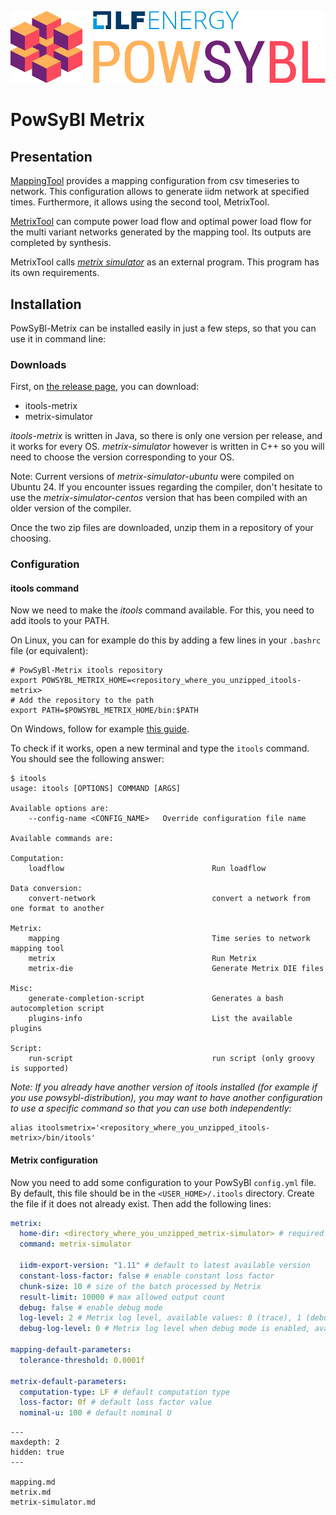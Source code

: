 ![PowSyBl Logo](_static/logos/logo_lfe_powsybl.svg)
# PowSyBl Metrix

## Presentation

[MappingTool](mapping.md) provides a mapping configuration from csv timeseries to network.
This configuration allows to generate iidm network at specified times. Furthermore,
it allows using the second tool, MetrixTool.

[MetrixTool](metrix.md) can compute power load flow and optimal power load flow for the multi variant
networks generated by the mapping tool. Its outputs are completed by synthesis.

MetrixTool calls *[metrix simulator](metrix-simulator.md)* as an external program. This program has its own requirements.

## Installation

PowSyBl-Metrix can be installed easily in just a few steps, so that you can use it in command line:

### Downloads

First, on [the release page](https://github.com/powsybl/powsybl-metrix/releases), you can download: 

* itools-metrix
* metrix-simulator

*itools-metrix* is written in Java, so there is only one version per release, and it works for
every OS. *metrix-simulator* however is written in C++ so you will need to
choose the version corresponding to your OS.

Note: Current versions of *metrix-simulator-ubuntu* were compiled on Ubuntu 24. If
you encounter issues regarding the compiler, don't hesitate to use the *metrix-simulator-centos*
version that has been compiled with an older version of the compiler.

Once the two zip files are downloaded, unzip them in a repository of your choosing.

### Configuration

#### itools command

Now we need to make the *itools* command available. For this, you need to add itools to your PATH.

On Linux, you can for example do this by adding a few lines in your `.bashrc` file (or equivalent):

```shell
# PowSyBl-Metrix itools repository
export POWSYBL_METRIX_HOME=<repository_where_you_unzipped_itools-metrix>
# Add the repository to the path
export PATH=$POWSYBL_METRIX_HOME/bin:$PATH
```

On Windows, follow for example [this guide](https://www.architectryan.com/2018/03/17/add-to-the-path-on-windows-10/).

To check if it works, open a new terminal and type the `itools` command. You should see
the following answer:

```
$ itools
usage: itools [OPTIONS] COMMAND [ARGS]

Available options are:
    --config-name <CONFIG_NAME>   Override configuration file name

Available commands are:

Computation:
    loadflow                                 Run loadflow

Data conversion:
    convert-network                          convert a network from one format to another

Metrix:
    mapping                                  Time series to network mapping tool
    metrix                                   Run Metrix
    metrix-die                               Generate Metrix DIE files

Misc:
    generate-completion-script               Generates a bash autocompletion script
    plugins-info                             List the available plugins

Script:
    run-script                               run script (only groovy is supported)
```

*Note: If you already have another version of itools installed (for example if you use powsybl-distribution),
you may want to have another configuration to use a specific command so that you can
use both independently:*

```shell
alias itoolsmetrix='<repository_where_you_unzipped_itools-metrix>/bin/itools'
```

#### Metrix configuration

Now you need to add some configuration to your PowSyBl `config.yml` file. By default,
this file should be in the `<USER_HOME>/.itools` directory. Create the file if it does not already exist.
Then add the following lines:

```yml
metrix:
  home-dir: <directory_where_you_unzipped_metrix-simulator> # required
  command: metrix-simulator
 
  iidm-export-version: "1.11" # default to latest available version
  constant-loss-factor: false # enable constant loss factor
  chunk-size: 10 # size of the batch processed by Metrix
  result-limit: 10000 # max allowed output count
  debug: false # enable debug mode
  log-level: 2 # Metrix log level, available values: 0 (trace), 1 (debug), 2 (info), 3 (warn), 4 (error), 5 (critical)
  debug-log-level: 0 # Metrix log level when debug mode is enabled, available values: 0 (trace), 1 (debug), 2 (info), 3 (warn), 4 (error), 5 (critical)
 
mapping-default-parameters:
  tolerance-threshold: 0.0001f
 
metrix-default-parameters:
  computation-type: LF # default computation type
  loss-factor: 0f # default loss factor value
  nominal-u: 100 # default nominal U
```



```{toctree}
---
maxdepth: 2
hidden: true
---

mapping.md
metrix.md
metrix-simulator.md
```